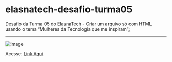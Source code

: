 # elasnatech-desafio-turma05
Desafio da Turma 05 do ElasnaTech - Criar um arquivo só com HTML usando o tema “Mulheres da Tecnologia que me inspiram”;

---
![image](https://github.com/frassing/elasnatech-desafio-turma05/assets/116108339/e9ccfdb5-0aea-4d11-b298-8fdef798c935)

Acesse: [Link Aqui](https://frassing.github.io/elasnatech-desafio-turma05/)
